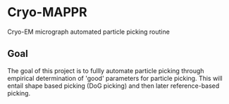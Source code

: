 # Cryo-MAPPR
Cryo-EM micrograph automated particle picking routine

## Goal
The goal of this project is to fullly automate particle picking through empirical determination of 'good' parameters for particle picking. This will entail shape based picking (DoG picking) and then later reference-based picking. 
